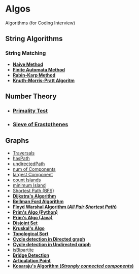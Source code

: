 # Algos

Algorithms (for Coding Interview)

## String Algorithms

### String Matching

- [**Naive Method**](String%20Matching%20Algorithms/NaiveMethod.md)
- [**Finite Automata Method**](String%20Matching%20Algorithms/FAMatchingMethod.md)
- [**Rabin-Karp Method**](String%20Matching%20Algorithms/RabinKarpAlgo.md)
- [**Knuth-Morris-Pratt Algoritm**](String%20Matching%20Algorithms/KMAlgo.md)

## Number Theory

- ### [Primality Test](NumberTheory/PrimalityTest.md)
- ### [Sieve of Erastothenes](NumberTheory/SieveOfEratosthenes.md)

## Graphs

- [Traversals](Graphs/traversals.py)
- [hasPath](Graphs/hasPath.py)
- [undirectedPath](Graphs/undirectedpath.py)
- [num of Components](Graphs/countconnected.py)
- [largest Component](Graphs/largestcomponent.py)
- [count Islands](Graphs/islandcount.py)
- [minimum Island](Graphs/minisland.py)
- [Shortest Path (BFS)](Graphs/shortestpath.py)
- [**Dijkstra's Algorithm**](Graphs/dijkstras.py)
- [**Bellman Ford Algorithm**](Graphs/bellman_ford.py)
- [**Floyd Warshal Algorithm (_All Pair Shortest Path_)**](Graphs/floyd_warshall.py)
- [**Prim's Algo (Python)**](Graphs/mst_primms.py)
- [**Prim's Algo (Java)**](Graphs/prims_algo.java)
- [**Disjoint Set**](Graphs/disjoint_set.py)
- [**Kruskal's Algo**](Graphs/kruskals_algo.py)
- [**Topological Sort**](Graphs/topo_sort.py)
- [**Cycle detection in Directed graph**](Graphs/detect_cycle.py)
- [**Cycle detection in Undirected graph**](Graphs/detect_cycle_undirected.py)
- [isBipartite](Graphs/bipartite.py)
- [**Bridge Detection**](Graphs/bridge_detect.py)
- [**Articulation Point**](Graphs/articulation_pt.py)
- [**Kosaraju's Algorithm (_Strongly connected components_)**](Graphs/scc_kosarajus_algo.py)
